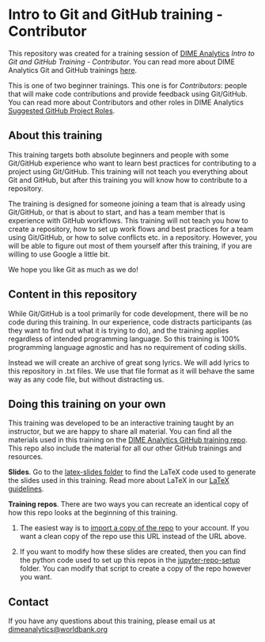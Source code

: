 # Intro to Git and GitHub training - Contributor

This repository was created for a training session of
[DIME Analytics](https://www.worldbank.org/en/research/dime/data-and-analytics)
*Intro to Git and GitHub Training - Contributor*.
You can read more about DIME Analytics Git and GitHub trainings
[here](https://github.com/worldbank/dime-github-trainings).

This is one of two beginner trainings.
This one is for *Contributors*:
people that will make code contributions and provide feedback using Git/GitHub.
You can read more about Contributors and other roles in DIME Analytics
[Suggested GitHub Project Roles](https://github.com/worldbank/dime-github-trainings/blob/master/GitHub-resources/DIME-GitHub-Roles/DIME-GitHub-roles.md).

## About this training

This training targets both absolute beginners and people with some Git/GitHub experience
who want to learn best practices for contributing to a project using Git/GitHub.
This training will not teach you everything about Git and GitHub,
but after this training you will know how to contribute to a repository.

The training is designed for someone joining a team that is already using Git/GitHub,
or that is about to start, and has a team member that is experience with GitHub workflows.
This training will not teach you how to create a repository,
how to set up work flows and best practices for a team using Git/GitHub,
or how to solve conflicts etc. in a repository.
However, you will be able to figure out most of them yourself after this training,
if you are willing to use Google a little bit.

We hope you like Git as much as we do!

## Content in this repository

While Git/GitHub is a tool primarily for code development,
there will be no code during this training.
In our experience, code distracts participants
(as they want to find out what it is trying to do),
and the training applies regardless of intended programming language.
So this training is 100% programming language agnostic
and has no requirement of coding skills.

Instead we will create an archive of great song lyrics.
We will add lyrics to this repository in .txt files.
We use that file format as it will behave the same way as any code file,
but without distracting us.

## Doing this training on your own

This training was developed to be an interactive training taught by an instructor,
but we are happy to share all material.
You can find all the materials used in this training on the
[DIME Analytics GitHub training repo](https://github.com/worldbank/dime-github-trainings).
This repo also include the material for all our other GitHub trainings and resources.

**Slides**. Go to the
[latex-slides folder](https://github.com/worldbank/dime-github-trainings/tree/main/GitHub-trainings/Intro-Git-GitHub-Contributor/latex-slides)
to find the LaTeX code used to generate the slides used in this training.
Read more about LaTeX in our
[LaTeX guidelines](https://github.com/worldbank/DIME-LaTeX-Templates).

**Training repos**. There are two ways you can recreate
an identical copy of how this repo looks at the beginning of this training.

1. The easiest way is to
[import a copy of the repo](https://docs.github.com/en/get-started/importing-your-projects-to-github/importing-source-code-to-github/importing-a-repository-with-github-importer)
to your account.
If you want a clean copy of the repo use this URL instead of the URL above.

2. If you want to modify how these slides are created,
then you can find the python code used to set up this repos in the
[jupyter-repo-setup](https://github.com/worldbank/dime-github-trainings/tree/main/GitHub-trainings/Intro-Git-GitHub-Contributor/jupyter-repo-setup)
folder.
You can modify that script to create a copy of the repo however you want.

## Contact

If you have any questions about this training, please email us at dimeanalytics@worldbank.org
